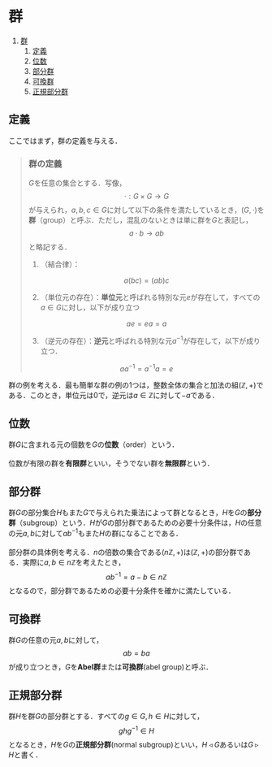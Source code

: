 # 群

1. [群](#群)
   1. [定義](#定義)
   2. [位数](#位数)
   3. [部分群](#部分群)
   4. [可換群](#可換群)
   5. [正規部分群](#正規部分群)
   

## 定義

ここではまず，群の定義を与える．

> ### 群の定義
>
> $G$を任意の集合とする．写像，
> $$
>     ⋅:G × G → G
> $$
> が与えられ，$a,b,c ∈ G$に対して以下の条件を満たしているとき，$(G,⋅)$を**群**（group）と呼ぶ．ただし，混乱のないときは単に群を$G$と表記し，
> $$
>     a⋅b → ab
> $$
> と略記する．
>
> 1. （結合律）：
>
> $$
>     a(bc) = (ab)c
> $$
>
> 2. （単位元の存在）：**単位元**と呼ばれる特別な元$e$が存在して，すべての$a ∈ G$に対し，以下が成り立つ
>
> $$
>     ae = ea = a
> $$
>
> 3. （逆元の存在）：**逆元**と呼ばれる特別な元$a^{-1}$が存在して，以下が成り立つ．
>
> $$
>     aa^{-1} = a^{-1}a = e
> $$

群の例を考える．最も簡単な群の例の1つは，整数全体の集合と加法の組$(\mathbb{Z},+)$である．このとき，単位元は$0$で，逆元は$a ∈ \mathbb{Z}$に対して$-a$である．

## 位数

群$G$に含まれる元の個数を$G$の**位数**（order）という．  
<br>
位数が有限の群を**有限群**といい，そうでない群を**無限群**という．

## 部分群

群$G$の部分集合$H$もまた$G$で与えられた乗法によって群となるとき，$H$を$G$の**部分群**（subgroup）という．$H$が$G$の部分群であるための必要十分条件は，$H$の任意の元$a,b$に対して$ab^{-1}$もまた$H$の群になることである．  
<br>
部分群の具体例を考える．$n$の倍数の集合である$(n\mathbb{Z},+)$は$(\mathbb{Z},+)$の部分群である．実際に$a,b ∈ n\mathbb{Z}$を考えたとき，
$$
    ab^{-1} = a - b ∈ n\mathbb{Z}
$$
となるので，部分群であるための必要十分条件を確かに満たしている．

## 可換群

群$G$の任意の元$a,b$に対して，
$$
    ab = ba
$$
が成り立つとき，$G$を**Abel群**または**可換群**(abel group)と呼ぶ．

## 正規部分群

群$H$を群$G$の部分群とする．すべての$g ∈ G, h ∈ H$に対して，
$$
    ghg^{-1} ∈ H
$$
となるとき，$H$を$G$の**正規部分群**(normal subgroup)といい，$H ◃ G$あるいは$G ▹ H$と書く．

